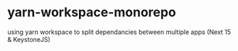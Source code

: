# yarn-workspace-monorepo
using yarn workspace to split dependancies between multiple apps (Next 15 &amp; KeystoneJS)
